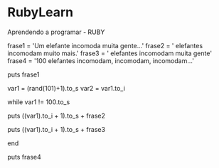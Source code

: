 RubyLearn
=========

Aprendendo a programar - RUBY

frase1 = 'Um elefante incomoda muita gente...'
frase2 = ' elefantes incomodam muito mais.'
frase3 = ' elefantes incomodam muita gente'
frase4 = '100 elefantes incomodam, incomodam, incomodam...'

puts frase1

var1 = (rand(101)+1).to_s 
var2 = var1.to_i

while var1 != 100.to_s

puts ((var1).to_i + 1).to_s + frase2

puts ((var1).to_i + 1).to_s + frase3

end

puts frase4

